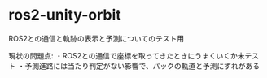 # ros2-unity-orbit
ROS2との通信と軌跡の表示と予測についてのテスト用

現状の問題点:
・ROS2との通信で座標を取ってきたときにうまくいくか未テスト
・予測進路には当たり判定がない影響で、パックの軌道と予測にずれがある
